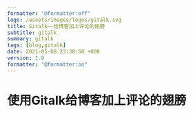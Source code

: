 ```yaml
---
formatter: "@formatter:off"
logo: /assets/images/logos/gitalk.svg
title: Gitalk——给博客加上评论的翅膀 
subtitle: gitalk 
summary: gitalk 
tags: [blog,gitalk] 
date: 2021-05-08 23:38:50 +800 
version: 1.0
formatter: "@formatter:on"
---
```


# 使用Gitalk给博客加上评论的翅膀 